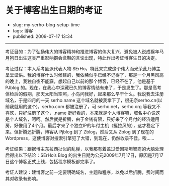 # 关于博客出生日期的考证

- slug: my-serho-blog-setup-time
- tags: 博客
- published: 2009-07-17 13:34

--------

考证目的：为了弘扬伟大的博客精神和推进博客的伟大复兴，避免被人说成猴年马月狗日出生这类严重影响摄会盒鞋的言论出现，特此作出考证博客生日的决定。

考证过程：本人系考匪派代表人物 SErHo，特此来完成这个伟大而光荣此乃博主呈堂证供。我的博客什么时候建的，我依稀似乎已经不记得了，那是一个月黑风高的晚上，我独自夜不能寐，想起自己以前的那个博客，已经不在了，他是基于 PJblog 的。现在，在我心中深藏已久的博客情结有来了，于是发生了。那是高考体检后的假期，那天太阳当空照，小鸟问我好，起来那么早干什么。我说我去注册域名，于是四月的一天 serho.name 这个域名就被我拿下了，很无奈serho.cn(以前我就用的这个)，serho.com 都被注册了，可 serho.net，serho.org 等我又不喜欢，只好注册了这个，.name 挺好看的，本来就是个人博客嘛，域名中心说这是个人域名，呵呵。然后就是折腾，由于金钱有限，只好来了个月付的经济适用房，好像用了4个月。最后才来了个独立IP的年付主机（挺拉风的），这才稳定下来。但折腾还折腾，博客从 Pjblog 到了 Zblog，然后又从 Zblog 到了现在的 Wordpress，这使博客对搜索引擎犯了大错，到现在，仍然收录不佳。唉……

考证结果：跟据博主东拉西扯似的乱弹，以我那有着盖过爱因斯坦智商的大脑处理后得出以下结论：SErHo’s Blog 的出生日期为公元2009年7月17日，原因是7月17日这个博客正式上线，包括程序模板都完事了。

考证人建议：建博客之前一定要明确域名，主题和程序，以免以后折腾，费时间而其对收录有影响。


